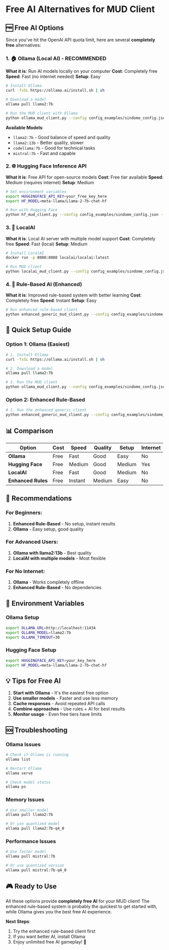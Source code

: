 # Free AI Alternatives for MUD Client

## 🆓 **Free AI Options**

Since you've hit the OpenAI API quota limit, here are several **completely free** alternatives:

### **1. 🏠 Ollama (Local AI) - RECOMMENDED**

**What it is**: Run AI models locally on your computer
**Cost**: Completely free
**Speed**: Fast (no internet needed)
**Setup**: Easy

```bash
# Install Ollama
curl -fsSL https://ollama.ai/install.sh | sh

# Download a model
ollama pull llama2:7b

# Run the MUD client with Ollama
python ollama_mud_client.py --config config_examples/sindome_config.json --duration 60
```

**Available Models**:
- `llama2:7b` - Good balance of speed and quality
- `llama2:13b` - Better quality, slower
- `codellama:7b` - Good for technical tasks
- `mistral:7b` - Fast and capable

### **2. 🌐 Hugging Face Inference API**

**What it is**: Free API for open-source models
**Cost**: Free tier available
**Speed**: Medium (requires internet)
**Setup**: Medium

```bash
# Set environment variables
export HUGGINGFACE_API_KEY=your_free_key_here
export HF_MODEL=meta-llama/Llama-2-7b-chat-hf

# Run with Hugging Face
python hf_mud_client.py --config config_examples/sindome_config.json --duration 60
```

### **3. 🧠 LocalAI**

**What it is**: Local AI server with multiple model support
**Cost**: Completely free
**Speed**: Fast (local)
**Setup**: Medium

```bash
# Install LocalAI
docker run -p 8080:8080 localai/localai:latest

# Run MUD client
python localai_mud_client.py --config config_examples/sindome_config.json --duration 60
```

### **4. 🔧 Rule-Based AI (Enhanced)**

**What it is**: Improved rule-based system with better learning
**Cost**: Completely free
**Speed**: Instant
**Setup**: Easy

```bash
# Run enhanced rule-based client
python enhanced_generic_mud_client.py --config config_examples/sindome_config.json --duration 60
```

## 🚀 **Quick Setup Guide**

### **Option 1: Ollama (Easiest)**

```bash
# 1. Install Ollama
curl -fsSL https://ollama.ai/install.sh | sh

# 2. Download a model
ollama pull llama2:7b

# 3. Run the MUD client
python ollama_mud_client.py --config config_examples/sindome_config.json --duration 60
```

### **Option 2: Enhanced Rule-Based**

```bash
# 1. Run the enhanced generic client
python enhanced_generic_mud_client.py --config config_examples/sindome_config.json --duration 60
```

## 📊 **Comparison**

| Option | Cost | Speed | Quality | Setup | Internet |
|--------|------|-------|---------|-------|----------|
| **Ollama** | Free | Fast | Good | Easy | No |
| **Hugging Face** | Free | Medium | Good | Medium | Yes |
| **LocalAI** | Free | Fast | Good | Medium | No |
| **Enhanced Rules** | Free | Instant | Medium | Easy | No |

## 🎯 **Recommendations**

### **For Beginners**:
1. **Enhanced Rule-Based** - No setup, instant results
2. **Ollama** - Easy setup, good quality

### **For Advanced Users**:
1. **Ollama with llama2:13b** - Best quality
2. **LocalAI with multiple models** - Most flexible

### **For No Internet**:
1. **Ollama** - Works completely offline
2. **Enhanced Rule-Based** - No dependencies

## 🔧 **Environment Variables**

### **Ollama Setup**
```bash
export OLLAMA_URL=http://localhost:11434
export OLLAMA_MODEL=llama2:7b
export OLLAMA_TIMEOUT=30
```

### **Hugging Face Setup**
```bash
export HUGGINGFACE_API_KEY=your_key_here
export HF_MODEL=meta-llama/Llama-2-7b-chat-hf
```

## 💡 **Tips for Free AI**

1. **Start with Ollama** - It's the easiest free option
2. **Use smaller models** - Faster and use less memory
3. **Cache responses** - Avoid repeated API calls
4. **Combine approaches** - Use rules + AI for best results
5. **Monitor usage** - Even free tiers have limits

## 🆘 **Troubleshooting**

### **Ollama Issues**
```bash
# Check if Ollama is running
ollama list

# Restart Ollama
ollama serve

# Check model status
ollama ps
```

### **Memory Issues**
```bash
# Use smaller model
ollama pull llama2:7b

# Or use quantized model
ollama pull llama2:7b-q4_0
```

### **Performance Issues**
```bash
# Use faster model
ollama pull mistral:7b

# Or use quantized version
ollama pull mistral:7b-q4_0
```

## 🎮 **Ready to Use**

All these options provide **completely free AI** for your MUD client! The enhanced rule-based system is probably the quickest to get started with, while Ollama gives you the best free AI experience.

**Next Steps**:
1. Try the enhanced rule-based client first
2. If you want better AI, install Ollama
3. Enjoy unlimited free AI gameplay! 🎉 